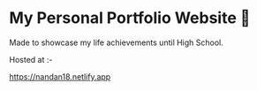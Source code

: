 # My Personal Portfolio Website 🚀

Made to showcase my life achievements until High School.

Hosted at :- 

https://nandan18.netlify.app
